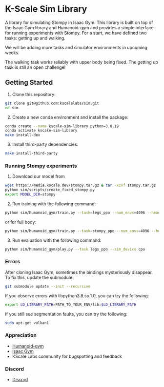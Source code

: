 # K-Scale Sim Library
A library for simulating Stompy in Isaac Gym. This library is built on top of
the Isaac Gym library and Humanoid-gym and provides a simple interface for
running experiments with Stompy. For a start, we have defined two tasks:
getting up and walking.

We will be adding more tasks and simulator environments in upcoming weeks.

The walking task works reliably with upper body being fixed.
The getting up task is still an open challenge!


## Getting Started

1. Clone this repository:
```bash
git clone git@github.com:kscalelabs/sim.git
cd sim
```

2. Create a new conda environment and install the package:
```bash
conda create --name kscale-sim-library python=3.8.19
conda activate kscale-sim-library
make install-dev
```

3. Install third-party dependencies:
```bash
make install-third-party
```

### Running Stompy experiments
1. Download our model from
```bash
wget https://media.kscale.dev/stompy.tar.gz & tar -xzvf stompy.tar.gz
python sim/scripts/create_fixed_stompy.py
export MODEL_DIR=stompy
```

2. Run training with the following command:
```bash
python sim/humanoid_gym/train.py --task=legs_ppo --num_envs=4096 --headless
```
or for full body:
```bash
python sim/humanoid_gym/train.py --task=stompy_ppo --num_envs=4096 --headless
```

3. Run evaluation with the following command:
```bash
python sim/humanoid_gym/play.py --task legs_ppo --sim_device cpu
```

### Errors
After cloning Isaac Gym, sometimes the bindings mysteriously disappear.
To fix this, update the submodule:
```bash
git submodule update --init --recursive
```

If you observe errors with libpython3.8.so.1.0, you can try the following:
```bash
export LD_LIBRARY_PATH=PATH_TO_YOUR_ENV/lib:$LD_LIBRARY_PATH
```

If you still see segmentation faults, you can try the following:
```bash
sudo apt-get vulkan1
```

### Appreciation
- [Humanoid-gym](https://sites.google.com/view/humanoid-gym/)
- [Isaac Gym](https://github.com/NVIDIA-Omniverse/IsaacGymEnvs)
- KScale Labs community for bugspotting and feedback

### Discord
- [Discord](https://discord.com/invite/rhCy6UdBRD)
